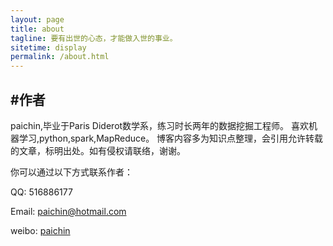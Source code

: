 ```yaml
---
layout: page
title: about
tagline: 要有出世的心态，才能做入世的事业。
sitetime: display
permalink: /about.html
---
```


## #作者

paichin,毕业于Paris Diderot数学系，练习时长两年的数据挖掘工程师。
喜欢机器学习,python,spark,MapReduce。
博客内容多为知识点整理，会引用允许转载的文章，标明出处。如有侵权请联络，谢谢。

你可以通过以下方式联系作者：

QQ: 516886177

Email: <a href="paichin@hotmail.com">paichin@hotmail.com</a>

weibo: [paichin](https://www.weibo.com/paichin)
